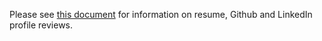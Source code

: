 Please see [this document](https://docs.google.com/document/d/1SSq7VLeWarH2tOBh6zXIIDK7yhdnPfFpzD7hhWcXZec/edit#heading=h.6wsdiqz6jxse) for information on resume, Github and LinkedIn profile reviews. 
